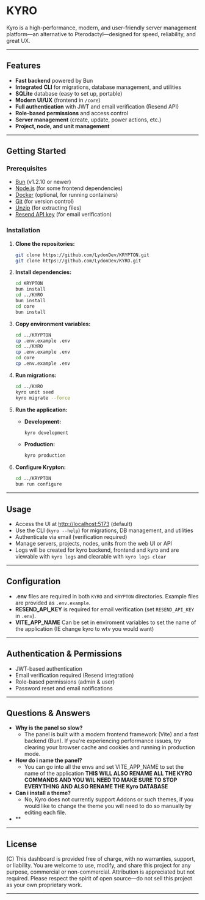 # KYRO

Kyro is a high-performance, modern, and user-friendly server management platform—an alternative to Pterodactyl—designed for speed, reliability, and great UX.

---

## Features

- **Fast backend** powered by Bun
- **Integrated CLI** for migrations, database management, and utilities
- **SQLite** database (easy to set up, portable)
- **Modern UI/UX** (frontend in `/core`)
- **Full authentication** with JWT and email verification (Resend API)
- **Role-based permissions** and access control
- **Server management** (create, update, power actions, etc.)
- **Project, node, and unit management**

---

## Getting Started

### Prerequisites

- [Bun](https://bun.sh) (v1.2.10 or newer)
- [Node.js](https://nodejs.org) (for some frontend dependencies)
- [Docker](https://www.docker.com) (optional, for running containers)
- [Git](https://git-scm.com) (for version control)
- [Unzip](https://www.info-zip.org/UnZip.html) (for extracting files)
- [Resend API key](https://resend.com) (for email verification)

### Installation

1. **Clone the repositories:**

   ```bash
   git clone https://github.com/LydonDev/KRYPTON.git
   git clone https://github.com/LydonDev/KYRO.git
   ```

2. **Install dependencies:**

   ```bash
   cd KRYPTON
   bun install
   cd ../KYRO
   bun install
   cd core
   bun install
   ```

3. **Copy environment variables:**

   ```bash
   cd ../KRYPTON
   cp .env.example .env
   cd ../KYRO
   cp .env.example .env
   cd core
   cp .env.example .env
   ```

4. **Run migrations:**

   ```bash
   cd ../KYRO
   kyro unit seed
   kyro migrate --force
   ```

5. **Run the application:**

   - **Development:**

     ```bash
     kyro development
     ```

   - **Production:**

     ```bash
     kyro production
     ```

6. **Configure Krypton:**

   ```bash
   cd ../KRYPTON
   bun run configure
   ```

---

## Usage

- Access the UI at [http://localhost:5173](http://localhost:5173) (default)
- Use the CLI (`kyro --help`) for migrations, DB management, and utilities
- Authenticate via email (verification required)
- Manage servers, projects, nodes, units from the web UI or API
- Logs will be created for kyro backend, frontend and kyro and are viewable with `kyro logs` and clearable with `kyro logs clear`

---

## Configuration

- **.env** files are required in both `KYRO` and `KRYPTON` directories. Example files are provided as `.env.example`.
- **RESEND_API_KEY** is required for email verification (set `RESEND_API_KEY` in `.env`).
- **VITE_APP_NAME** Can be set in enviroment variables to set the name of the application (IE change kyro to wtv you would want)

---

## Authentication & Permissions

- JWT-based authentication
- Email verification required (Resend integration)
- Role-based permissions (admin & user)
- Password reset and email notifications

---

## Questions & Answers

- **Why is the panel so slow?**
  - The panel is built with a modern frontend framework (Vite) and a fast backend (Bun). If you're experiencing performance issues, try clearing your browser cache and cookies and running in production mode.
- **How do i name the panel?**
  - You can go into all the envs and set VITE_APP_NAME to set the name of the application **THIS WILL ALSO RENAME ALL THE KYRO COMMANDS AND YOU WIL NEED TO MAKE SURE TO STOP EVERYTHING AND ALSO RENAME THE Kyro DATABASE**
- **Can i install a theme?**
  - No, Kyro does not currently support Addons or such themes, if you would like to change the theme you will need to do so manually by editing each file.
- **

---

## License

(C) This dashboard is provided free of charge, with no warranties, support, or liability. You are welcome to use, modify, and share this project for any purpose, commercial or non-commercial. Attribution is appreciated but not required. Please respect the spirit of open source—do not sell this project as your own proprietary work.

---
